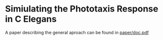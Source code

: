 # Simiulating the Phototaxis Response in C Elegans 

A paper describing the general aproach can be found in [paper/doc.pdf](paper/doc.pdf)
